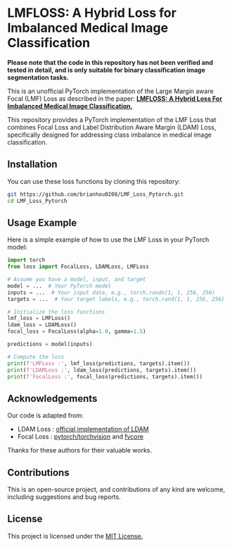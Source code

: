 # LMFLOSS: A Hybrid Loss for Imbalanced Medical Image Classification
**Please note that the code in this repository has not been verified and tested in detail, and is only suitable for binary classification image segmentation tasks.**

This is an unofficial PyTorch implementation of the Large Margin aware Focal (LMF) Loss as described in the paper: [**LMFLOSS: A Hybrid Loss For Imbalanced Medical Image Classification.**](https://arxiv.org/abs/2212.12741)

This repository provides a PyTorch implementation of the LMF Loss that combines Focal Loss and Label Distribution Aware Margin (LDAM) Loss, specifically designed for addressing class imbalance in medical image classification.

## Installation
You can use these loss functions by cloning this repository:

```bash
git https://github.com/brianhou0208/LMF_Loss_Pytorch.git
cd LMF_Loss_Pytorch
```
## Usage Example
Here is a simple example of how to use the LMF Loss in your PyTorch model:

```python
import torch
from loss import FocalLoss, LDAMLoss, LMFLoss

# Assume you have a model, input, and target
model = ...  # Your PyTorch model
inputs = ...  # Your input data, e.g., torch.randn(1, 1, 256, 256)
targets = ...  # Your target labels, e.g., torch.rand(1, 1, 256, 256)

# Initialize the loss functions
lmf_loss = LMFLoss()
ldam_loss = LDAMLoss()
focal_loss = FocalLoss(alpha=1.0, gamma=1.5)

predictions = model(inputs)

# Compute the loss
print(f'LMFLoss :', lmf_loss(predictions, targets).item())
print(f'LDAMLoss :', ldam_loss(predictions, targets).item())
print(f'FocalLoss :', focal_loss(predictions, targets).item())

```
## Acknowledgements
Our code is adapted from:
* LDAM Loss : [official implementation of LDAM](https://github.com/kaidic/LDAM-DRW)
* Focal Loss : [pytorch/torchvision](https://github.com/pytorch/vision/blob/main/torchvision/ops/focal_loss.py) and [fvcore](https://github.com/facebookresearch/fvcore/blob/main/fvcore/nn/focal_loss.py)

Thanks for these authors for their valuable works.

## Contributions
This is an open-source project, and contributions of any kind are welcome, including suggestions and bug reports.

## License
This project is licensed under the [MIT License.](https://github.com/brianhou0208/LMF_Loss_Pytorch/blob/main/LICENSE)
